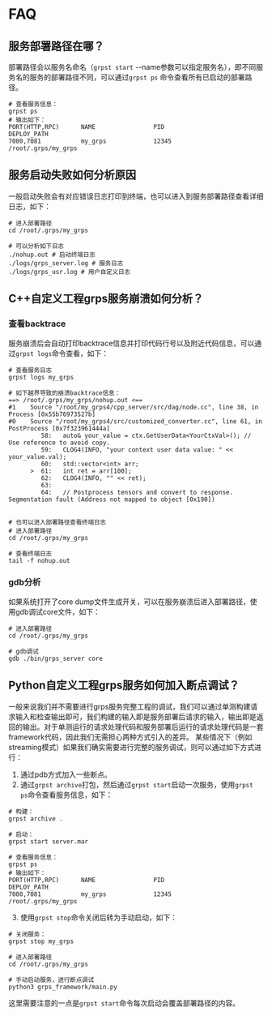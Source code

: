 # FAQ

## 服务部署路径在哪？

部署路径会以服务名命名（```grpst start``` --name参数可以指定服务名），即不同服务名的服务的部署路径不同，可以通过`grpst ps`
命令查看所有已启动的部署路径。

```
# 查看服务信息：
grpst ps
# 输出如下：
PORT(HTTP,RPC)      NAME                PID                 DEPLOY_PATH
7080,7081           my_grps             12345               /root/.grps/my_grps
```

## 服务启动失败如何分析原因

一般启动失败会有对应错误日志打印到终端，也可以进入到服务部署路径查看详细日志，如下：

```
# 进入部署路径
cd /root/.grps/my_grps

# 可以分析如下日志
./nohup.out # 启动终端日志
./logs/grps_server.log # 服务日志
./logs/grps_usr.log # 用户自定义日志
```

## C++自定义工程grps服务崩溃如何分析？

### 查看backtrace

服务崩溃后会自动打印backtrace信息并打印代码行号以及附近代码信息，可以通过`grpst logs`命令查看，如下：

```
# 查看服务日志
grpst logs my_grps

# 如下越界导致的崩溃backtrace信息：
==> /root/.grps/my_grps/nohup.out <==
#1    Source "/root/my_grps4/cpp_server/src/dag/node.cc", line 38, in Process [0x55b76973527b]
#0    Source "/root/my_grps4/src/customized_converter.cc", line 61, in PostProcess [0x7f323961444a]
         58:   auto& your_value = ctx.GetUserData<YourCtxVal>(); // Use reference to avoid copy.
         59:   CLOG4(INFO, "your context user data value: " << your_value.val);
         60:   std::vector<int> arr;
      >  61:   int ret = arr[100];
         62:   CLOG4(INFO, "" << ret);
         63:
         64:   // Postprocess tensors and convert to response.
Segmentation fault (Address not mapped to object [0x190])


# 也可以进入部署路径查看终端日志
# 进入部署路径
cd /root/.grps/my_grps

# 查看终端日志
tail -f nohup.out
```

### gdb分析

如果系统打开了core dump文件生成开关，可以在服务崩溃后进入部署路径，使用gdb调试core文件，如下：

```
# 进入部署路径
cd /root/.grps/my_grps

# gdb调试
gdb ./bin/grps_server core
```

## Python自定义工程grps服务如何加入断点调试？

一般来说我们并不需要进行grps服务完整工程的调试，我们可以通过单测构建请求输入和检查输出即可，我们构建的输入即是服务部署后请求的输入，输出即是返回的输出。对于单测运行的请求处理代码和服务部署后运行的请求处理代码是一套framework代码，因此我们无需担心两种方式引入的差异。
某些情况下（例如streaming模式）如果我们确实需要进行完整的服务调试，则可以通过如下方式进行：

1. 通过pdb方式加入一些断点。
2. 通过`grpst archive`打包，然后通过`grpst start`启动一次服务，使用`grpst ps`命令查看服务信息，如下：

```
# 构建：
grpst archive .

# 启动：
grpst start server.mar

# 查看服务信息：
grpst ps
# 输出如下：
PORT(HTTP,RPC)      NAME                PID                 DEPLOY_PATH
7080,7081           my_grps             12345               /root/.grps/my_grps
```

3. 使用`grpst stop`命令关闭后转为手动启动，如下：

```
# 关闭服务：
grpst stop my_grps

# 进入部署路径
cd /root/.grps/my_grps

# 手动启动服务，进行断点调试
python3 grps_framework/main.py
```

这里需要注意的一点是`grpst start`命令每次启动会覆盖部署路径的内容。
